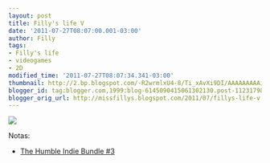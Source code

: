 ```yaml
---
layout: post
title: Filly's life V
date: '2011-07-27T08:07:00.001-03:00'
author: Filly
tags:
- Filly's life
- videogames
- 2D
modified_time: '2011-07-27T08:07:34.341-03:00'
thumbnail: http://2.bp.blogspot.com/-R2wrmlxU4-8/Ti_xAvXi9DI/AAAAAAAAAi8/9bj9M_WJwig/s72-c/fillyslife5.png
blogger_id: tag:blogger.com,1999:blog-6145090415061302130.post-1123179805576675014
blogger_orig_url: http://missfillys.blogspot.com/2011/07/fillys-life-v.html
---
```


[![](http://2.bp.blogspot.com/-R2wrmlxU4-8/Ti_xAvXi9DI/AAAAAAAAAi8/9bj9M_WJwig/s320/fillyslife5.png)][0]

Notas:  

- [The Humble Indie Bundle \#3][1]

[0]: http://2.bp.blogspot.com/-R2wrmlxU4-8/Ti_xAvXi9DI/AAAAAAAAAi8/9bj9M_WJwig/s1600/fillyslife5.png
[1]: http://www.humblebundle.com/